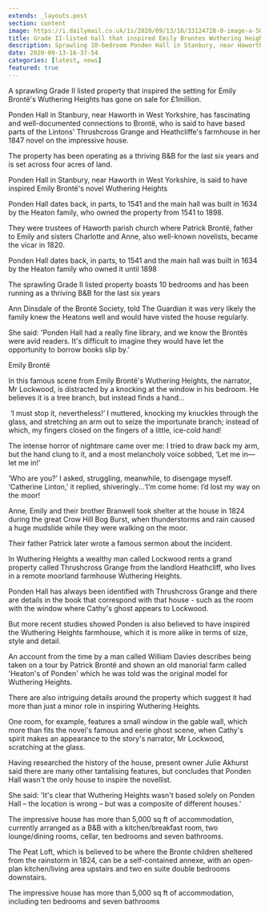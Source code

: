 ```yaml
---
extends: _layouts.post
section: content
image: https://i.dailymail.co.uk/1s/2020/09/13/16/33124728-0-image-a-50_1600010661750.jpg 
title: Grade II-listed hall that inspired Emily Brontes Wuthering Heights goes up for sale for £1million 
description: Sprawling 10-bedroom Ponden Hall in Stanbury, near Haworth in West Yorkshire, which is said to have inspired Emily Brontës Wuthering Heights, has gone on the market for £1million. 
date: 2020-09-13-16-37-54 
categories: [latest, news] 
featured: true 
--- 
```

A sprawling Grade II listed property that inspired the setting for Emily Brontë's Wuthering Heights has gone on sale for £1million.

Ponden Hall in Stanbury, near Haworth in West Yorkshire, has fascinating and well-documented connections to Brontë, who is said to have based parts of the Lintons' Thrushcross Grange and Heathcliffe's farmhouse in her 1847 novel on the impressive house.

The property has been operating as a thriving B&B for the last six years and is set across four acres of land.

Ponden Hall in Stanbury, near Haworth in West Yorkshire, is said to have inspired Emily Brontë's novel Wuthering Heights

Ponden Hall dates back, in parts, to 1541 and the main hall was built in 1634 by the Heaton family, who owned the property from 1541 to 1898.

They were trustees of Haworth parish church where Patrick Brontë, father to Emily and sisters Charlotte and Anne, also well-known novelists, became the vicar in 1820. 

Ponden Hall dates back, in parts, to 1541 and the main hall was built in 1634 by the Heaton family who owned it until 1898

The sprawling Grade II listed property boasts 10 bedrooms and has been running as a thriving B&B for the last six years

Ann Dinsdale of the Brontë Society, told The Guardian it was very likely the family knew the Heatons well and would have visted the house regularly.

She said: 'Ponden Hall had a really fine library, and we know the Brontës were avid readers. It's difficult to imagine they would have let the opportunity to borrow books slip by.'

Emily Brontë

In this famous scene from Emily Brontë's Wuthering Heights, the narrator, Mr Lockwood, is distracted by a knocking at the window in his bedroom. He believes it is a tree branch, but instead finds a hand...

 ‘I must stop it, nevertheless!’ I muttered, knocking my knuckles through the glass, and stretching an arm out to seize the importunate branch; instead of which, my fingers closed on the fingers of a little, ice-cold hand! 

The intense horror of nightmare came over me: I tried to draw back my arm, but the hand clung to it, and a most melancholy voice sobbed, ‘Let me in—let me in!’  

‘Who are you?’ I asked, struggling, meanwhile, to disengage myself. ‘Catherine Linton,’ it replied, shiveringly...‘I’m come home: I’d lost my way on the moor!

Anne, Emily and their brother Branwell took shelter at the house in 1824 during the great Crow Hill Bog Burst, when thunderstorms and rain caused a huge mudslide while they were walking on the moor. 

Their father Patrick later wrote a famous sermon about the incident. 

In Wuthering Heights a wealthy man called Lockwood rents a grand property called Thrushcross Grange from the landlord Heathcliff, who lives in a remote moorland farmhouse Wuthering Heights.

Ponden Hall has always been identified with Thrushcross Grange and there are details in the book that correspond with that house - such as the room with the window where Cathy's ghost appears to Lockwood.

But more recent studies showed Ponden is also believed to have inspired the Wuthering Heights farmhouse, which it is more alike in terms of size, style and detail.

An account from the time by a man called William Davies describes being taken on a tour by Patrick Brontë and shown an old manorial farm called 'Heaton's of Ponden' which he was told was the original model for Wuthering Heights. 

There are also intriguing details around the property which suggest it had more than just a minor role in inspiring Wuthering Heights.

One room, for example, features a small window in the gable wall, which more than fits the novel's famous and eerie ghost scene, when Cathy's spirit makes an appearance to the story's narrator, Mr Lockwood, scratching at the glass. 

Having researched the history of the house, present owner Julie Akhurst said there are many other tantalising features, but concludes that Ponden Hall wasn't the only house to inspire the novellist.

She said: 'It's clear that Wuthering Heights wasn't based solely on Ponden Hall – the location is wrong – but was a composite of different houses.'  

The impressive house has more than 5,000 sq ft of accommodation, currently arranged as a B&B with a kitchen/breakfast room, two lounge/dining rooms, cellar, ten bedrooms and seven bathrooms.

The Peat Loft, which is believed to be where the Bronte children sheltered from the rainstorm in 1824, can be a self-contained annexe, with an open-plan kitchen/living area upstairs and two en suite double bedrooms downstairs. 

The impressive house has more than 5,000 sq ft of accommodation, including ten bedrooms and seven bathrooms 

